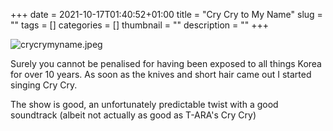 +++
date = 2021-10-17T01:40:52+01:00
title = "Cry Cry to My Name"
slug = ""
tags = []
categories = []
thumbnail = "<no value>"
description = ""
+++

![crycrymyname.jpeg](https://khongsao.github.io/blog/images/crycrymyname.jpeg)

Surely you cannot be penalised for having been exposed to all things Korea for over 10 years. As soon as the knives and short hair came out I started singing Cry Cry.

The show is good, an unfortunately predictable twist with a good soundtrack (albeit not actually as good as T-ARA's Cry Cry)
